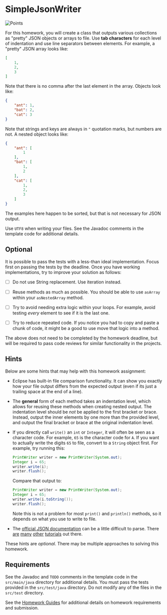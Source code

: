 SimpleJsonWriter
=================================================

![Points](../../blob/badges/points.svg)

For this homework, you will create a class that outputs various collections as "pretty" JSON objects or arrays to file. Use **tab characters** for each level of indentation and use line separators between elements. For example, a "pretty" JSON array looks like:

```json
[
	1,
	2,
	3
]
```

Note that there is no comma after the last element in the array. Objects look like:

```json
{
	"ant": 1,
	"bat": 2,
	"cat": 3
}
```

Note that strings and keys are always in `"` quotation marks, but numbers are not. A nested object looks like:

```json
{
	"ant": [
		1
	],
	"bat": [
		1,
		2
	],
	"cat": [
		1,
		2,
		3
	]
}
```

The examples here happen to be sorted, but that is not necessary for JSON output. 

Use `UTF8` when writing your files. See the Javadoc comments in the template code for additional details.

## Optional ##

It is possible to pass the tests with a less-than ideal implementation. Focus first on passing the tests by the deadline. Once you have working implementations, try to improve your solution as follows:

  - [ ] Do not use String replacement. Use iteration instead.

  - [ ] Reuse methods as much as possible. You should be able to use `asArray` within your `asNestedArray` method.

  - [ ] Try to avoid needing extra logic within your loops. For example, avoid testing *every* element to see if it is the last one.

  - [ ] Try to reduce repeated code. If you notice you had to copy and paste a chunk of code, it might be a good to use move that logic into a method.

The above does not need to be completed by the homework deadline, but will be required to pass code reviews for similar functionality in the projects.

## Hints ##

Below are some hints that may help with this homework assignment:

  - Eclipse has built-in file comparison functionality. It can show you exactly how your file output differs from the expected output (even if its just a trailing space at the end of a line).
  
  - The **general** form of each method takes an indentation level, which allows for reusing these methods when creating nested output. The indentation level should be *not* be applied to the first bracket or brace. Instead, output the inner elements by one more than the provided level, and output the final bracket or brace at the original indentation level.

  - If you directly call `write()` an `int` or `Integer`, it will often be seen as a character code. For example, `65` is the character code for `A`. If you want to actually write the digits `65` to file, convert to a `String` object first. For example, try running this:
    ```java
    PrintWriter writer = new PrintWriter(System.out);
    Integer i = 65;
    writer.write(i);
    writer.flush();
    ```

    Compare that output to:
    ```java
    PrintWriter writer = new PrintWriter(System.out);
    Integer i = 65;
    writer.write(i.toString());
    writer.flush();
    ```

    Note this is not a problem for most `print()` and `println()` methods, so it depends on what you use to write to file.

  - The [official JSON documentation](http://www.json.org/) can be a little difficult to parse. There [are](https://developer.mozilla.org/en-US/docs/Learn/JavaScript/Objects/JSON) [many](https://en.wikipedia.org/wiki/JSON) [other](http://www.vogella.com/tutorials/JSON/article.html) [tutorials](https://www.google.com/search?q=json+examples) out there.

These hints are *optional*. There may be multiple approaches to solving this homework.

## Requirements ##

See the Javadoc and `TODO` comments in the template code in the `src/main/java` directory for additional details. You must pass the tests provided in the `src/test/java` directory. Do not modify any of the files in the `src/test` directory.

See the [Homework Guides](https://usf-cs272-spring2022.github.io/guides/homework/) for additional details on homework requirements and submission.

